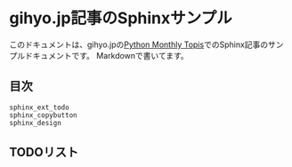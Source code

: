 # gihyo.jp記事のSphinxサンプル

このドキュメントは、gihyo.jpの[Python Monthly Topis](https://gihyo.jp/list/group/Python-Monthly-Topics)でのSphinx記事のサンプルドキュメントです。
Markdownで書いてます。

## 目次

```{toctree}
sphinx_ext_todo
sphinx_copybutton
sphinx_design
```

## TODOリスト

```{todolist}
```

